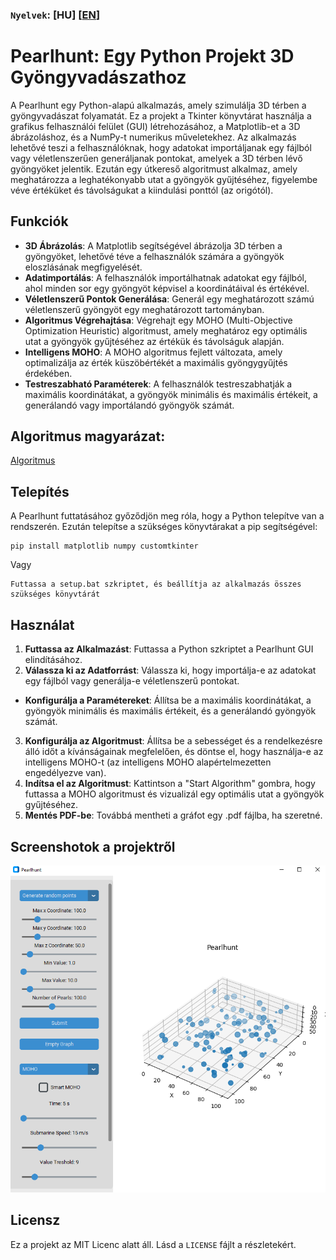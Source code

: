 ### `Nyelvek`: **[HU]** [[EN](README_en_US.md)]

# Pearlhunt: Egy Python Projekt 3D Gyöngyvadászathoz

A Pearlhunt egy Python-alapú alkalmazás, amely szimulálja 3D térben a gyöngyvadászat folyamatát. Ez a projekt a Tkinter könyvtárat használja a grafikus felhasználói felület (GUI) létrehozásához, a Matplotlib-et a 3D ábrázoláshoz, és a NumPy-t numerikus műveletekhez. Az alkalmazás lehetővé teszi a felhasználóknak, hogy adatokat importáljanak egy fájlból vagy véletlenszerűen generáljanak pontokat, amelyek a 3D térben lévő gyöngyöket jelentik. Ezután egy útkereső algoritmust alkalmaz, amely meghatározza a leghatékonyabb utat a gyöngyök gyűjtéséhez, figyelembe véve értéküket és távolságukat a kiindulási ponttól (az origótól).

## Funkciók

- **3D Ábrázolás**: A Matplotlib segítségével ábrázolja 3D térben a gyöngyöket, lehetővé téve a felhasználók számára a gyöngyök eloszlásának megfigyelését.
- **Adatimportálás**: A felhasználók importálhatnak adatokat egy fájlból, ahol minden sor egy gyöngyöt képvisel a koordinátáival és értékével.
- **Véletlenszerű Pontok Generálása**: Generál egy meghatározott számú véletlenszerű gyöngyöt egy meghatározott tartományban.
- **Algoritmus Végrehajtása**: Végrehajt egy MOHO (Multi-Objective Optimization Heuristic) algoritmust, amely meghatároz egy optimális utat a gyöngyök gyűjtéséhez az értékük és távolságuk alapján.
- **Intelligens MOHO**: A MOHO algoritmus fejlett változata, amely optimalizálja az érték küszöbértékét a maximális gyöngygyűjtés érdekében.
- **Testreszabható Paraméterek**: A felhasználók testreszabhatják a maximális koordinátákat, a gyöngyök minimális és maximális értékeit, a generálandó vagy importálandó gyöngyök számát.

## Algoritmus magyarázat:
[Algoritmus](algorithm_hu-HU.md)

## Telepítés

A Pearlhunt futtatásához győződjön meg róla, hogy a Python telepítve van a rendszerén. Ezután telepítse a szükséges könyvtárakat a pip segítségével:

```batch
pip install matplotlib numpy customtkinter
```
Vagy

```
Futtassa a setup.bat szkriptet, és beállítja az alkalmazás összes szükséges könyvtárát
```

## Használat

1. **Futtassa az Alkalmazást**: Futtassa a Python szkriptet a Pearlhunt GUI elindításához.
2. **Válassza ki az Adatforrást**: Válassza ki, hogy importálja-e az adatokat egy fájlból vagy generálja-e véletlenszerű pontokat.
- **Konfigurálja a Paramétereket**: Állítsa be a maximális koordinátákat, a gyöngyök minimális és maximális értékeit, és a generálandó gyöngyök számát.
3. **Konfigurálja az Algoritmust**: Állítsa be a sebességet és a rendelkezésre álló időt a kívánságainak megfelelően, és döntse el, hogy használja-e az intelligens MOHO-t (az intelligens MOHO alapértelmezetten engedélyezve van).
4. **Indítsa el az Algoritmust**: Kattintson a "Start Algorithm" gombra, hogy futtassa a MOHO algoritmust és vizualizál egy optimális utat a gyöngyök gyűjtéséhez.
5. **Mentés PDF-be**: Továbbá mentheti a gráfot egy .pdf fájlba, ha szeretné.

## Screenshotok a projektről
![Screenshot](https://github.com/Levy-Y/submarine-algorithm/blob/main/ScreenShots/beta-v1.0-release-screenshot.PNG)

## Licensz

Ez a projekt az MIT Licenc alatt áll. Lásd a `LICENSE` fájlt a részletekért.

